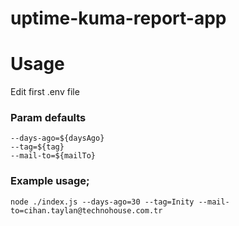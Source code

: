 # uptime-kuma-report-app

# Usage

Edit first .env file

### Param defaults

```
--days-ago=${daysAgo}
--tag=${tag}
--mail-to=${mailTo}
```

### Example usage;

```
node ./index.js --days-ago=30 --tag=Inity --mail-to=cihan.taylan@technohouse.com.tr
```
